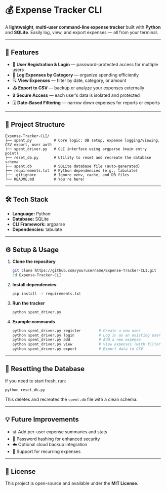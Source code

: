 
# 💰 Expense Tracker CLI

A **lightweight**, **multi-user command-line expense tracker** built with **Python** and **SQLite**.
Easily log, view, and export expenses — all from your terminal.

---

## 🚀 Features

* 👤 **User Registration & Login** — password-protected access for multiple users
* 🧾 **Log Expenses by Category** — organize spending efficiently
* 🔍 **View Expenses** — filter by date, category, or amount
* 📤 **Export to CSV** — backup or analyze your expenses externally
* 🔒 **Secure Access** — each user’s data is isolated and protected
* 🗓️ **Date-Based Filtering** — narrow down expenses for reports or exports

---

## 📁 Project Structure

```
Expense-Tracker-CLI/
├── spent.py          # Core logic: DB setup, expense logging/viewing, CSV export, user auth
├── spent_driver.py   # CLI interface using argparse (main entry point)
├── reset_db.py       # Utility to reset and recreate the database schema
├── spent.db          # SQLite database file (auto-generated)
├── requirements.txt  # Python dependencies (e.g., tabulate)
├── .gitignore        # Ignore venv, cache, and DB files
└── README.md         # You're here!
```

---

## 🛠️ Tech Stack

* **Language:** Python
* **Database:** SQLite
* **CLI Framework:** argparse
* **Dependencies:** tabulate

---

## ⚙️ Setup & Usage

1. **Clone the repository**

   ```bash
   git clone https://github.com/yourusername/Expense-Tracker-CLI.git
   cd Expense-Tracker-CLI
   ```

2. **Install dependencies**

   ```bash
   pip install -r requirements.txt
   ```

3. **Run the tracker**

   ```bash
   python spent_driver.py
   ```

4. **Example commands**

   ```bash
   python spent_driver.py register        # Create a new user
   python spent_driver.py login           # Log in as an existing user
   python spent_driver.py add             # Add a new expense
   python spent_driver.py view            # View expenses (with filters)
   python spent_driver.py export          # Export data to CSV
   ```

---

## 🔄 Resetting the Database

If you need to start fresh, run:

```bash
python reset_db.py
```

This deletes and recreates the `spent.db` file with a clean schema.

---

## 💡 Future Improvements

* 📊 Add per-user expense summaries and stats
* 🔐 Password hashing for enhanced security
* ☁️ Optional cloud backup integration
* 🧮 Support for recurring expenses

---

## 📜 License

This project is open-source and available under the **MIT License**.


